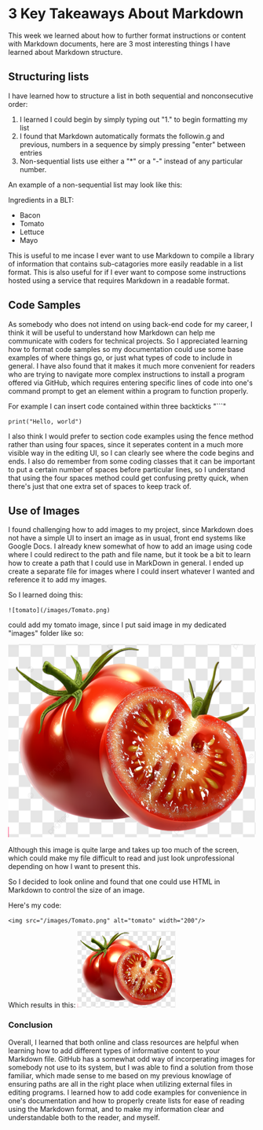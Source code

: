 # 3 Key Takeaways About Markdown

This week we learned about how to further format instructions or content with Markdown
documents, here are 3 most interesting things I have learned about Markdown structure.

## Structuring lists

I have learned how to structure a list in both sequential and nonconsecutive order:

1. I learned I could begin by simply typing out "1." to begin formatting my list 
2. I found that Markdown automatically formats the followin.g and previous, numbers in a sequence by simply pressing "enter" between entries
3. Non-sequential lists use either a "*" or a "-" instead of any particular number.

An example of a non-sequential list may look like this:

Ingredients in a BLT:

* Bacon
* Tomato
* Lettuce
* Mayo

This is useful to me incase I ever want to use Markdown to compile a library of information
that contains sub-catagories more easily readable in a list format. This is also useful for if
I ever want to compose some instructions hosted using a service that requires Markdown in a readable
format.

## Code Samples

As somebody who does not intend on using back-end code for my career, I think it will be useful to 
understand how Markdown can help me communicate with coders for technical projects. So I appreciated
learning how to format code samples so my documentation could use some base examples of where things
go, or just what types of code to include in general. I have also found that it makes it much more
convenient for readers who are trying to navigate more complex instructions to install a program
offered via GitHub, which requires entering specific lines of code into one's command prompt to get
an element within a program to function properly.

For example I can insert code contained within three backticks "```"

```
print("Hello, world")
```

I  also think I would prefer to section code examples using the fence method rather than using four 
spaces, since it seperates content in a much more visible way in the editing UI, so I can clearly see
where the code begins and ends. I also do remember from some coding classes that it can be important to
put a certain number of spaces before particular lines, so I understand that using the four spaces method
could get confusing pretty quick, when there's just that one extra set of spaces to keep track of.


## Use of Images

I found challenging how to add images to my project, since Markdown does not have a simple UI to insert an image
as in usual, front end systems like Google Docs. I already knew somewhat of how to add an image using code where I could
redirect to the path and file name, but it took be a bit to learn how to create a path that I could use in MarkDown in general.
I ended up create a separate file for images where I could insert whatever I wanted and reference it to add my images. 

So I learned doing this:

```
![tomato](/images/Tomato.png)
```

could add my tomato image, since I put said image in my dedicated "images" folder like so:

![tomato](/images/Tomato.png)


Although this image is quite large and takes up too much of the screen, which could make my file difficult to read and just look unprofessional depending on
how I want to present this.

So I decided to look online and found that one could use HTML in Markdown to control the size of an image.

Here's my code:

```
<img src="/images/Tomato.png" alt="tomato" width="200"/>
```

Which results in this: <img src="/images/Tomato.png" alt="tomato" width="200"/>


### Conclusion

Overall, I learned that both online and class resources are helpful when learning how to add different types of informative content to your Markdown file.
GitHub has a somewhat odd way of incorperating images for somebody not use to its system, but I was able to find a solution from those familiar, which made 
sense to me based on my previous knowlage of ensuring paths are all in the right place when utilizing external files in editing programs. I learned how to
add code examples for convenience in one's documentation and how to properly create lists for ease of reading using the Markdown format, and to make my information
clear and understandable both to the reader, and myself.
